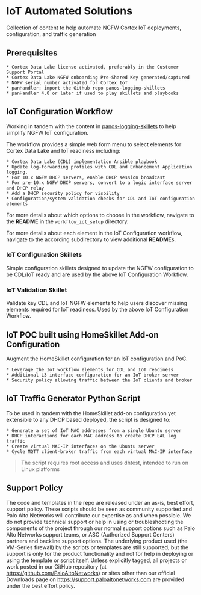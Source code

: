 # IoT Automated Solutions

Collection of content to help automate NGFW Cortex IoT deployments, configuration, and
traffic generation

## Prerequisites

    * Cortex Data Lake license activated, preferably in the Customer Support Portal 
    * Cortex Data Lake NGFW onboarding Pre-Shared Key generated/captured
    * NGFW serial number activated for Cortex IoT
    * panHandler: import the Github repo panos-logging-skillets
    * panHandler 4.0 or later if used to play skillets and playbooks

## IoT Configuration Workflow


Working in tandem with the content in 
[panos-logging-skillets](https://github.com/PaloAltoNetworks/panos-logging-skillets)
to help simplify NGFW IoT configuration.

The workflow provides a simple web form menu to select elements for Cortex Data Lake
and IoT readiness including:

    * Cortex Data Lake (CDL) implementation Ansible playbook
    * Update log-forwarding profiles with CDL and Enhancement Application logging. 
    * For 10.x NGFW DHCP servers, enable DHCP session broadcast
    * For pre-10.x NGFW DHCP servers, convert to a logic interface server and DHCP relay
    * Add a DHCP security policy for visbility
    * Configuration/system validation checks for CDL and IoT configuration elements
    
For more details about which options to choose in the workflow, navigate to the **README** in the 
`workflow_iot_setup` directory.

For more details about each element in the IoT Configuration workflow, navigate to the according
subdirectory to view additional **README**s. 
    
### IoT Configuration Skillets


Simple configuration skillets designed to update the NGFW configuration to be CDL/IoT ready
and are used by the above IoT Configuration Workflow.

### IoT Validation Skillet


Validate key CDL and IoT NGFW elements to help users discover missing elements
required for IoT readiness. Used by the above IoT Configuration Workflow.

## IoT POC built using HomeSkillet Add-on Configuration

Augment the HomeSkillet configuration for an IoT configuration and PoC.

    * Leverage the IoT workflow elements for CDL and IoT readiness
    * Additional L3 interface configuration for an IoT broker server
    * Security policy allowing traffic between the IoT clients and broker
    
## IoT Traffic Generator Python Script

To be used in tandem with the HomeSkillet add-on configuration yet extensible to any
DHCP based deployed, the script is designed to:

    * Generate a set of IoT MAC addresses from a single Ubuntu server
    * DHCP interactions for each MAC address to create DHCP EAL log traffic
    * Create virtual MAC-IP interfaces on the Ubuntu server
    * Cycle MQTT client-broker traffic from each virtual MAC-IP interface
    
> The script requires root access and uses dhtest, intended to run on Linux platforms


## Support Policy
The code and templates in the repo are released under an as-is, best effort,
support policy. These scripts should be seen as community supported and
Palo Alto Networks will contribute our expertise as and when possible.
We do not provide technical support or help in using or troubleshooting the
components of the project through our normal support options such as
Palo Alto Networks support teams, or ASC (Authorized Support Centers)
partners and backline support options. The underlying product used
(the VM-Series firewall) by the scripts or templates are still supported,
but the support is only for the product functionality and not for help in
deploying or using the template or script itself. Unless explicitly tagged,
all projects or work posted in our GitHub repository
(at https://github.com/PaloAltoNetworks) or sites other than our official
Downloads page on https://support.paloaltonetworks.com are provided under
the best effort policy.


